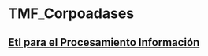 # TMF_Corpoadases
<a href="https://github.com/dcelisPineda/TMF_Corpoadases/blob/main/README_dwh.md"><h2><b>Etl para el Procesamiento Información</b></h2></a>
